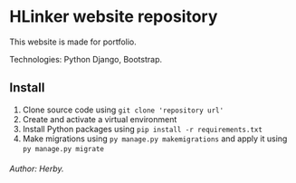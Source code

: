 # HLinker website repository

This website is made for portfolio.

Technologies: Python Django, Bootstrap.

## Install
1. Clone source code using `git clone 'repository url'`
2. Create and activate a virtual environment
3. Install Python packages using `pip install -r requirements.txt`
4. Make migrations using `py manage.py makemigrations` and apply it using `py manage.py migrate`

###### Author: Herby.
